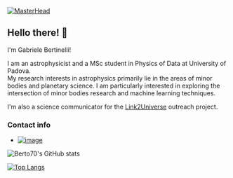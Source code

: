 [![MasterHead](https://github.com/Berto70/Berto70/assets/61018656/86de0d67-7fe6-4abe-a92e-a015ed62a79b)]()

## Hello there! 👋

I'm Gabriele Bertinelli!  

I am an astrophysicist and a MSc student in Physics of Data at University of Padova.  
My research interests in astrophysics primarily lie in the areas of minor bodies and planetary science. I am particularly interested in exploring the intersection of minor bodies research and machine learning techniques.  

I'm also a science communicator for the [Link2Universe](https://t.me/L2U_official) outreach project.

### Contact info  
<!-- - [![image](https://img.shields.io/badge/Gmail-D14836?style=for-the-badge&logo=gmail&logoColor=white)](mailto:bertinelligabriele@gmail.com)
- [![image](https://img.shields.io/badge/Telegram-2CA5E0?style=for-the-badge&logo=telegram&logoColor=white)](https://t.me/Berto70)
- [![image](https://img.shields.io/badge/Instagram-E4405F?style=for-the-badge&logo=instagram&logoColor=white)](https://www.instagram.com/gabriele_bertinelli/)
- [![image](https://img.shields.io/twitter/follow/gab_bertinelli?style=for-the-badge&logo=x&logoColor=white)](https://www.twitter.com/gab_bertinelli/) -->
- [![image](https://img.shields.io/badge/LinkedIn-0077B5?style=for-the-badge&logo=linkedin&logoColor=white)](https://www.linkedin.com/in/gabriele-bertinelli-66250122a/)

![Berto70's GitHub stats](https://github-readme-stats.vercel.app/api?username=Berto70&show_icons=true&theme=github_dark&show_icons=true)

[![Top Langs](https://github-readme-stats.vercel.app/api/top-langs/?username=Berto70&layout=compact&theme=tokyonight)](https://github.com/anuraghazra/github-readme-stats)
<!--
**Berto70/Berto70** is a ✨ _special_ ✨ repository because its `README.md` (this file) appears on your GitHub profile.

Here are some ideas to get you started:

- 🔭 I’m currently working on ...
- 🌱 I’m currently learning ...
- 👯 I’m looking to collaborate on ...
- 🤔 I’m looking for help with ...
- 💬 Ask me about ...
- 📫 How to reach me: ...
- 😄 Pronouns: ...
- ⚡ Fun fact: ...
-->
